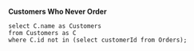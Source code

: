 **Customers Who Never Order**

```mysql
select C.name as Customers
from Customers as C
where C.id not in (select customerId from Orders);
```

